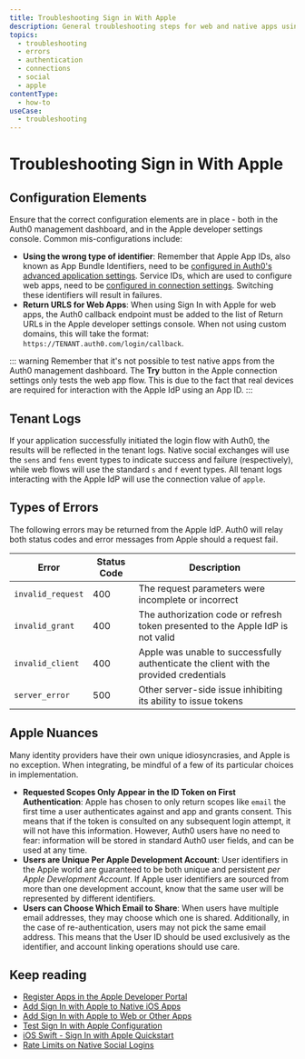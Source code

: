 ```yaml
---
title: Troubleshooting Sign in With Apple
description: General troubleshooting steps for web and native apps using the Apple connection
topics:
  - troubleshooting
  - errors
  - authentication
  - connections
  - social
  - apple
contentType:
  - how-to
useCase: 
  - troubleshooting
---
```


# Troubleshooting Sign in With Apple

## Configuration Elements

Ensure that the correct configuration elements are in place - both in the Auth0 management dashboard, and in the Apple developer settings console.  Common mis-configurations include:

- **Using the wrong type of identifier**: Remember that Apple App IDs, also known as App Bundle Identifiers, need to be [configured in Auth0's advanced application settings](/connections/apple-siwa/add-siwa-to-native-app).  Service IDs, which are used to configure web apps, need to be [configured in connection settings](/connections/apple-siwa/add-siwa-to-native-app).  Switching these identifiers will result in failures.
- **Return URLS for Web Apps**: When using Sign In with Apple for web apps, the Auth0 callback endpoint must be added to the list of Return URLs in the Apple developer settings console.  When not using custom domains, this will take the format: `https://TENANT.auth0.com/login/callback`.

::: warning
Remember that it's not possible to test native apps from the Auth0 management dashboard.  The **Try** button in the Apple connection settings only tests the web app flow.  This is due to the fact that real devices are required for interaction with the Apple IdP using an App ID.
:::

## Tenant Logs

If your application successfully initiated the login flow with Auth0, the results will be reflected in the tenant logs.  Native social exchanges will use the `sens` and `fens` event types to indicate success and failure (respectively), while web flows will use the standard `s` and `f` event types.  All tenant logs interacting with the Apple IdP will use the connection value of `apple`.

## Types of Errors

The following errors may be returned from the Apple IdP.  Auth0 will relay both status codes and error messages from Apple should a request fail.

| Error | Status Code | Description |
| - | - | - |
| `invalid_request` | 400 | The request parameters were incomplete or incorrect |
| `invalid_grant` | 400 | The authorization code or refresh token presented to the Apple IdP is not valid |
| `invalid_client` | 400 | Apple was unable to successfully authenticate the client with the provided credentials |
| `server_error` | 500 | Other server-side issue inhibiting its ability to issue tokens |

## Apple Nuances
Many identity providers have their own unique idiosyncrasies, and Apple is no exception.  When integrating, be mindful of a few of its particular choices in implementation.

- **Requested Scopes Only Appear in the ID Token on First Authentication**: Apple has chosen to only return scopes like `email` the first time a user authenticates against and app and grants consent.  This means that if the token is consulted on any subsequent login attempt, it will not have this information.  However, Auth0 users have no need to fear: information will be stored in standard Auth0 user fields, and can be used at any time.
- **Users are Unique Per Apple Development Account**: User identifiers in the Apple world are guaranteed to be both unique and persistent _per Apple Development Account_.  If Apple user identifiers are sourced from more than one development account, know that the same user will be represented by different identifiers.
- **Users can Choose Which Email to Share**: When users have multiple email addresses, they may choose which one is shared.  Additionally, in the case of re-authentication, users may not pick the same email address.  This means that the User ID should be used exclusively as the identifier, and account linking operations should use care.

## Keep reading
* [Register Apps in the Apple Developer Portal](/connections/apple-siwa/set-up-apple)
* [Add Sign In with Apple to Native iOS Apps](/connections/apple-siwa/add-siwa-to-native-app)
* [Add Sign In with Apple to Web or Other Apps](/connections/apple-siwa/add-siwa-to-web-app)
* [Test Sign In with Apple Configuration](/connections/apple-siwa/test-siwa-connection)
* [iOS Swift - Sign In with Apple Quickstart](/quickstart/native/ios-swift-siwa)
* [Rate Limits on Native Social Logins](/policies/rate-limits#limits-on-native-social-logins)
